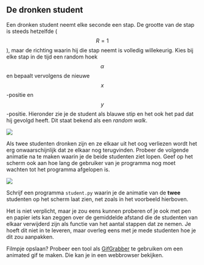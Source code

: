 ## De dronken student

Een dronken student neemt elke seconde een stap. De grootte van de stap is
steeds hetzelfde ($$R = 1$$), maar de richting waarin hij die stap neemt is
volledig willekeurig. Kies bij elke stap in de tijd een random hoek $$\alpha$$
en bepaalt vervolgens de nieuwe $$x$$-positie en $$y$$-positie. Hieronder zie
je de student als blauwe stip en het ook het pad dat hij gevolgd heeft. Dit
staat bekend als een *random walk*.

![](AnimationRandomWalk.gif)

Als twee studenten dronken zijn en ze elkaar uit het oog verliezen wordt het
erg onwaarschijnlijk dat ze elkaar nog terugvinden. Probeer de volgende
animatie na te maken waarin je de beide studenten ziet lopen. Geef op het
scherm ook aan hoe lang de gebruiker van je programma nog moet wachten tot het
programma afgelopen is.

![](AnimationRandomWalkDouble.gif)

Schrijf een programma `student.py` waarin je de animatie van de **twee** studenten op het scherm laat zien, net zoals in het voorbeeld hierboven.

Het is niet verplicht, maar je zou eens kunnen proberen of je ook met pen en papier iets kan zeggen over de gemiddelde afstand die de studenten van elkaar verwijderd zijn als functie van het aantal
stappen dat ze nemen. Je hoeft dit niet in te leveren, maar overleg eens met je mede studenten hoe je dit zou aanpakken.

Filmpje opslaan? Probeer een tool als [GifGrabber](http://www.gifgrabber.com)
te gebruiken om een animated gif te maken. Die kan je in een webbrowser
bekijken.
